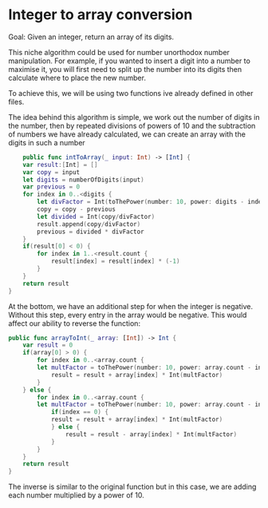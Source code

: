 #  Integer to array conversion

Goal: Given an integer, return an array of its digits.

This niche algorithm could be used for number unorthodox number manipulation. For example, if you wanted to insert a digit into a number to maximise it, you will first need to split up the number into its digits then calculate where to place the new number.

To achieve this, we will be using two functions ive already defined in other files.

The idea behind this algorithm is simple, we work out the number of digits in the number, then by repeated divisions of powers of 10 and the subtraction of numbers we have already calculated, we can create an array with the digits in such a number

```swift
    public func intToArray(_ input: Int) -> [Int] {
    var result:[Int] = []
    var copy = input
    let digits = numberOfDigits(input)
    var previous = 0
    for index in 0..<digits {
        let divFactor = Int(toThePower(number: 10, power: digits - index - 1))
        copy = copy - previous
        let divided = Int(copy/divFactor)
        result.append(copy/divFactor)
        previous = divided * divFactor
    }
    if(result[0] < 0) {
        for index in 1..<result.count {
            result[index] = result[index] * (-1)
        }
    }
    return result
}
```

At the bottom, we have an additional step for when the integer is negative. Without this step, every entry in the array would be negative. This would affect our ability to reverse the function:

```swift
public func arrayToInt(_ array: [Int]) -> Int {
    var result = 0
    if(array[0] > 0) {
        for index in 0..<array.count {
        let multFactor = toThePower(number: 10, power: array.count - index - 1)
            result = result + array[index] * Int(multFactor)
        }
    } else {
        for index in 0..<array.count {
        let multFactor = toThePower(number: 10, power: array.count - index - 1)
            if(index == 0) {
            result = result + array[index] * Int(multFactor)
            } else {
                result = result - array[index] * Int(multFactor)
            }
        }
    }
    return result
}
```

The inverse is similar to the original function but in this case, we are adding each number multiplied by a power of 10.
